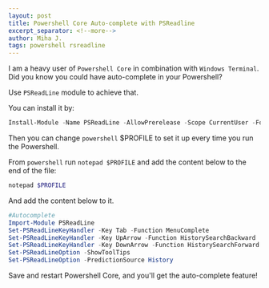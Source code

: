 ```yaml
---
layout: post
title: Powershell Core Auto-complete with PSReadline
excerpt_separator: <!--more-->
author: Miha J.
tags: powershell rsreadline
---
```

<!--more-->
I am a heavy user of `Powershell Core` in combination with `Windows Terminal`. Did you know you could have auto-complete in your Powershell?

Use `PSReadLine` module to achieve that.

You can install it by:

```powershell
Install-Module -Name PSReadLine -AllowPrerelease -Scope CurrentUser -Force -SkipPublisherCheck
```

Then you can change `powershell` $PROFILE to set it up every time you run the Powershell.

From `powershell` run `notepad $PROFILE` and add the content below to the end of the file:

```powershell
notepad $PROFILE
```

And add the content below to it.

```powershell
#Autocomplete
Import-Module PSReadLine
Set-PSReadLineKeyHandler -Key Tab -Function MenuComplete
Set-PSReadLineKeyHandler -Key UpArrow -Function HistorySearchBackward
Set-PSReadLineKeyHandler -Key DownArrow -Function HistorySearchForward
Set-PSReadLineOption -ShowToolTips
Set-PSReadLineOption -PredictionSource History
```

Save and restart Powershell Core, and you'll get the auto-complete feature!